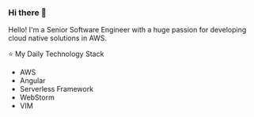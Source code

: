 ### Hi there 👋

Hello! I'm a Senior Software Engineer with a huge passion for developing cloud native solutions in AWS.

:star: My Daily Technology Stack

- AWS
- Angular
- Serverless Framework
- WebStorm
- VIM

<!--
**wenindoubt/wenindoubt** is a ✨ _special_ ✨ repository because its `README.md` (this file) appears on your GitHub profile.

Here are some ideas to get you started:

- 🔭 I’m currently working on ...
- 🌱 I’m currently learning ...
- 👯 I’m looking to collaborate on ...
- 🤔 I’m looking for help with ...
- 💬 Ask me about ...
- 📫 How to reach me: ...
- 😄 Pronouns: ...
- ⚡ Fun fact: ...
-->

